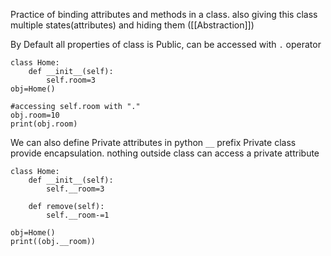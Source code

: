 Practice of binding attributes and methods in a class. also giving this class multiple states(attributes) and hiding them ([[Abstraction]])

By Default all properties of class is Public, can be accessed with `.` operator
```run-python
class Home:
	def __init__(self):
		self.room=3
obj=Home()

#accessing self.room with "."
obj.room=10
print(obj.room)
```

We can also define Private attributes in python `__` prefix
Private class provide encapsulation. nothing outside class can access a private attribute

```run-python
class Home:
	def __init__(self):
		self.__room=3
		
	def remove(self):
		self.__room-=1
		
obj=Home()
print((obj.__room))
```
